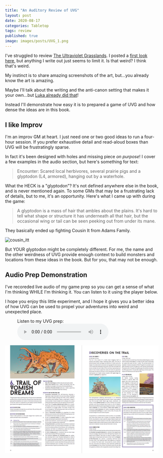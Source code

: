 ```yaml
---
title: "An Auditory Review of UVG"
layout: post
date: 2020-08-17
categories: Tabletop
tags: review
published: true
image: images/posts/UVG_1.png
---
```


I've struggled to review [The Ultraviolet Grasslands](https://www.wizardthieffighter.com/ultraviolet-grasslands/). I posted a [first look here](/david/2019/06/PlayReport), but anything I write out just seems to limit it. Is that weird? I think that's weird.

My instinct is to share amazing screenshots of the art, but...you already know the art is amazing.

Maybe I'll talk about the writing and the anti-canon setting that makes it your own...but [Luka already did that](https://www.wizardthieffighter.com/2019/anti-canon-worlds-and-the-uvg/)!

Instead I'll demonstrate how easy it is to prepared a game of UVG and how dense the ideas are in this book.

## I like Improv

I'm an improv GM at heart. I just need one or two good ideas to run a four-hour session. If you prefer exhaustive detail and read-aloud boxes than UVG will be frustratingly sparse.

In fact it's been designed with holes and missing piece *on purpose*! I cover a few examples in the audio section, but here's something for text:

> Encounter: Scared local herbivores, several prairie pigs and a glyptodon (L4, armored), hanging out by a waterhole.

What the HECK is a "glyptodon"? It's not defined anywhere else in the book, and is never mentioned again. To some GMs that may be a frustrating lack of details, but to me, it's an opportunity. Here's what I came up with during the game:

> A glyptodon is a mass of hair that ambles about the plains. It's hard to tell what shape or structure it has underneath all that hair, but the occasional wing or tail can be seen peeking out from under its mane.

They basically ended up fighting Cousin It from Adams Family.

![cousin_itt](http://gph.is/2jv6QLU)

But YOUR glyptodon might be completely different. For me, the name and the other weirdness of UVG provide enough context to build monsters and locations from these ideas in the book. But for you, that may not be enough. 

## Audio Prep Demonstration

I've recoreded live audio of my game prep so you can get a sense of what I'm thinking WHILE I'm thinking it. You can listen to it using the player below.

I hope you enjoy this little experiment, and I hope it gives you a better idea of how UVG can be used to propel your adventures into weird and unexpected place.

<figure>
    <figcaption>Listen to my UVG prep:</figcaption>
    <audio
        controls
        src="/files/Audio/UVGReview.mp3">
            Your browser does not support the
            <code>audio</code> element.
    </audio>
</figure>

![images/posts/UVG-vomish.png](/images/posts/UVG-vomish.png)